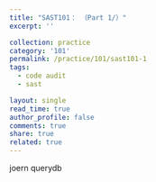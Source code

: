 ```yaml
---
title: "SAST101： （Part 1/）"
excerpt: ''

collection: practice
category: '101'
permalink: /practice/101/sast101-1
tags: 
  - code audit
  - sast

layout: single
read_time: true
author_profile: false
comments: true
share: true
related: true
---
```


joern querydb 